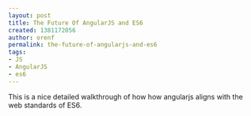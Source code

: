 ```yaml
---
layout: post
title: The Future Of AngularJS and ES6
created: 1381172056
author: orenf
permalink: the-future-of-angularjs-and-es6
tags:
- JS
- AngularJS
- es6
---
```

<p>This is a nice detailed walkthrough of how how angularjs aligns with the web standards of ES6.</p>
